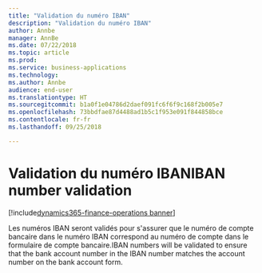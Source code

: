 ```yaml
---
title: "Validation du numéro IBAN"
description: "Validation du numéro IBAN"
author: Annbe
manager: AnnBe
ms.date: 07/22/2018
ms.topic: article
ms.prod: 
ms.service: business-applications
ms.technology: 
ms.author: Annbe
audience: end-user
ms.translationtype: HT
ms.sourcegitcommit: b1a0f1e04786d2daef091fc6f6f9c168f2b005e7
ms.openlocfilehash: 73bbdfae87d4488ad1b5c1f953e091f844858bce
ms.contentlocale: fr-fr
ms.lasthandoff: 09/25/2018

---
```

#  <a name="iban-number-validation"></a><span data-ttu-id="d04a3-103">Validation du numéro IBAN</span><span class="sxs-lookup"><span data-stu-id="d04a3-103">IBAN number validation</span></span>

[!include[dynamics365-finance-operations banner](../includes/dynamics365-finance-operations.md)]



<span data-ttu-id="d04a3-104">Les numéros IBAN seront validés pour s'assurer que le numéro de compte bancaire dans le numéro IBAN correspond au numéro de compte dans le formulaire de compte bancaire.</span><span class="sxs-lookup"><span data-stu-id="d04a3-104">IBAN numbers will be validated to ensure that the bank account number in the IBAN number matches the account number on the bank account form.</span></span>

